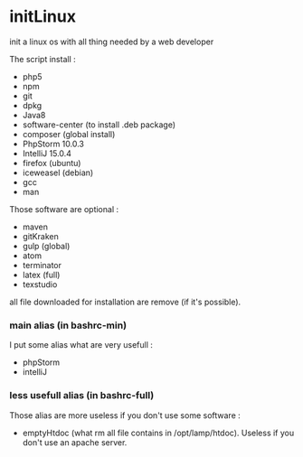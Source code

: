 # initLinux
init a linux os with all thing needed by a web developer

The script install :
- php5
- npm
- git
- dpkg
- Java8
- software-center (to install .deb package)
- composer (global install)
- PhpStorm 10.0.3
- IntelliJ 15.0.4
- firefox (ubuntu)
- iceweasel (debian)
- gcc
- man

Those software are optional : 
- maven
- gitKraken
- gulp (global)
- atom
- terminator
- latex (full)
- texstudio

all file downloaded for installation are remove (if it's possible).

### main alias (in bashrc-min)

I put some alias what are very usefull :
- phpStorm
- intelliJ

### less usefull alias (in bashrc-full)

Those alias are more useless if you don't use some software :
- emptyHtdoc (what rm all file contains in /opt/lamp/htdoc). Useless if you don't use an apache server.

